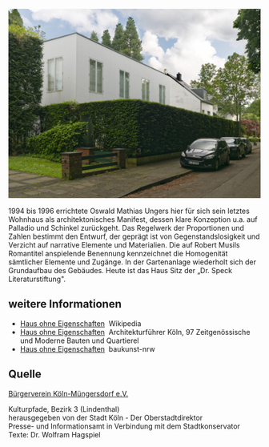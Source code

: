 ![Haus ohne Eigenschaften](./images/05315000-b03-t03/p3.10.jpg)

1994 bis 1996 errichtete Oswald Mathias Ungers hier für sich sein letztes Wohnhaus als architektonisches Manifest, dessen klare Konzeption u.a. auf Palladio und Schinkel zurückgeht. Das Regelwerk der Proportionen und Zahlen bestimmt den Entwurf, der geprägt ist von Gegenstandslosigkeit und Verzicht auf narrative Elemente und Materialien. Die auf Robert Musils Romantitel anspielende Benennung kennzeichnet die Homogenität sämtlicher Elemente und Zugänge. In der Gartenanlage wiederholt sich der Grundaufbau des Gebäudes. Heute ist das Haus Sitz der „Dr. Speck Literaturstiftung".

## weitere Informationen

*   [Haus ohne Eigenschaften](https://de.wikipedia.org/wiki/Haus_ohne_Eigenschaften)  Wikipedia
*   [Haus ohne Eigenschaften](https://architekturfuehrer.koeln/objekt/haus-ohne-eigenschaften)  Architekturführer Köln, 97 Zeitgenössische und Moderne Bauten und Quartierel
*   [Haus ohne Eigenschaften](https://www.baukunst-nrw.de/objekte/Haus-ohne-Eigenschaften--70.htm)  baukunst-nrw

## Quelle

[Bürgerverein Köln-Müngersdorf e.V.](https://www.buergerverein-koeln-muengersdorf.de/)

Kulturpfade, Bezirk 3 (Lindenthal)  
herausgegeben von der Stadt Köln - Der Oberstadtdirektor  
Presse- und Informationsamt in Verbindung mit dem Stadtkonservator  
Texte: Dr. Wolfram Hagspiel